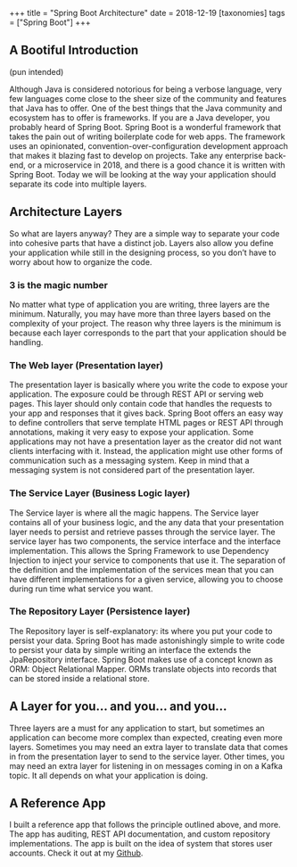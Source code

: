 +++
title = "Spring Boot Architecture"
date = 2018-12-19
[taxonomies]
tags = ["Spring Boot"]
+++

## A Bootiful Introduction

(pun intended)

Although Java is considered notorious for being a verbose language, very few languages come close to the sheer size of the community and features that Java has to offer. One of the best things that the Java community and ecosystem has to offer is frameworks. If you are a Java developer, you probably heard of Spring Boot. Spring Boot is a wonderful framework that takes the pain out of writing boilerplate code for web apps. The framework uses an opinionated, convention-over-configuration development approach that makes it blazing fast to develop on projects. Take any enterprise back-end, or a microservice in 2018, and there is a good chance it is written with Spring Boot. Today we will be looking at the way your application should separate its code into multiple layers.

## Architecture Layers

So what are layers anyway? They are a simple way to separate your code into cohesive parts that have a distinct job. Layers also allow you define your application while still in the designing process, so you don’t have to worry about how to organize the code.

### 3 is the magic number

No matter what type of application you are writing, three layers are the minimum. Naturally, you may have more than three layers based on the complexity of your project. The reason why three layers is the minimum is because each layer corresponds to the part that your application should be handling.

### The Web layer (Presentation layer)

The presentation layer is basically where you write the code to expose your application. The exposure could be through REST API or serving web pages. This layer should only contain code that handles the requests to your app and responses that it gives back. Spring Boot offers an easy way to define controllers that serve template HTML pages or REST API through annotations, making it very easy to expose your application. Some applications may not have a presentation layer as the creator did not want clients interfacing with it. Instead, the application might use other forms of communication such as a messaging system. Keep in mind that a messaging system is not considered part of the presentation layer.

### The Service Layer (Business Logic layer)

The Service layer is where all the magic happens. The Service layer contains all of your business logic, and the any data that your presentation layer needs to persist and retrieve passes through the service layer. The service layer has two components, the service interface and the interface implementation. This allows the Spring Framework to use Dependency Injection to inject your service to components that use it. The separation of the definition and the implementation of the services mean that you can have different implementations for a given service, allowing you to choose during run time what service you want.

### The Repository Layer (Persistence layer)

The Repository layer is self-explanatory: its where you put your code to persist your data. Spring Boot has made astonishingly simple to write code to persist your data by simple writing an interface the extends the JpaRepository interface. Spring Boot makes use of a concept known as ORM: Object Relational Mapper. ORMs translate objects into records that can be stored inside a relational store.

## A Layer for you… and you… and you…

Three layers are a must for any application to start, but sometimes an application can become more complex than expected, creating even more layers. Sometimes you may need an extra layer to translate data that comes in from the presentation layer to send to the service layer. Other times, you may need an extra layer for listening in on messages coming in on a Kafka topic. It all depends on what your application is doing.

## A Reference App

I built a reference app that follows the principle outlined above, and more. The app has auditing, REST API documentation, and custom repository implementations. The app is built on the idea of system that stores user accounts. Check it out at my [Github](https://github.com/spachava753/spring-boot-reference-architecure).

